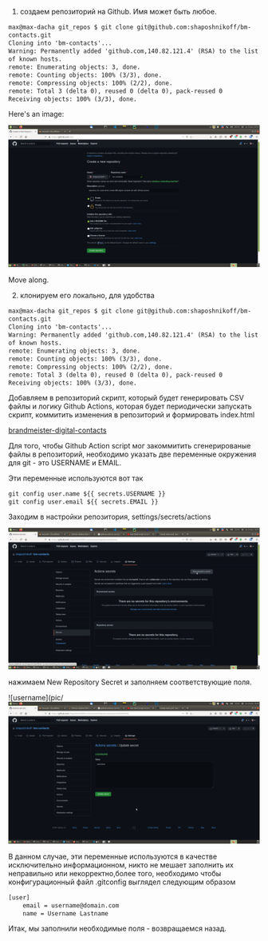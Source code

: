1. создаем репозиторий на Github. Имя может быть любое.


```
max@max-dacha git_repos $ git clone git@github.com:shaposhnikoff/bm-contacts.git
Cloning into 'bm-contacts'...
Warning: Permanently added 'github.com,140.82.121.4' (RSA) to the list of known hosts.
remote: Enumerating objects: 3, done.
remote: Counting objects: 100% (3/3), done.
remote: Compressing objects: 100% (2/2), done.
remote: Total 3 (delta 0), reused 0 (delta 0), pack-reused 0
Receiving objects: 100% (3/3), done.

```

Here's an image:

![create github repo](pic/01-create-github-repo.png)

Move along.

2. клонируем его локально, для удобства

```
max@max-dacha git_repos $ git clone git@github.com:shaposhnikoff/bm-contacts.git
Cloning into 'bm-contacts'...
Warning: Permanently added 'github.com,140.82.121.4' (RSA) to the list of known hosts.
remote: Enumerating objects: 3, done.
remote: Counting objects: 100% (3/3), done.
remote: Compressing objects: 100% (2/2), done.
remote: Total 3 (delta 0), reused 0 (delta 0), pack-reused 0
Receiving objects: 100% (3/3), done.

```

Добавляем в репозиторий скрипт, который будет генерировать CSV файлы и логику Github Actions, которая будет периодически 
запускать скрипт, коммитить изменения в репозиторий и формировать index.html

[brandmeister-digital-contacts](./../brandmeister-digital-contacts.py)

Для того, чтобы Github Action script мог закоммитить сгенерированые файлы в репозиторий, необходимо указать две переменные 
окружения для git - это USERNAME и EMAIL. 

Эти переменные используются вот так

```
git config user.name ${{ secrets.USERNAME }}
git config user.email ${{ secrets.EMAIL }}
```

Заходим в настройки репозитория, settings/secrets/actions

![setting secrets](pic/02-create-secrets.png)

нажимаем New Repository Secret и заполняем соответствующие поля. 

![username](pic/
![email](pic/Screenshot%20at%202021-02-08%2010-36-07.png)



В данном случае, эти переменные используются в качестве 
исключительно информационном, никто не мешает заполнить их неправильно или некорректно,более того, необходимо чтобы 
конфигурационный файл .gitconfig выглядел следующим образом

```
[user]
	email = username@domain.com
	name = Username Lastname
```
Итак, мы заполнили необходимые поля - возвращаемся назад.
